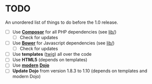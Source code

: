 # TODO

An unordered list of things to do before the 1.0 release.

- [ ] Use [**Composor**](https://getcomposer.org/) for all PHP dependencies
  (see [lib/](https://github.com/bfrss/bfrss/tree/master/lib))
  - [ ] Check for updates
- [ ] Use [**Bower**](http://bower.io/) for Javascript dependencies
  (see [lib/](https://github.com/bfrss/bfrss/tree/master/lib))
  - [ ] Check for updates
- [ ] Use **templates** ([twig](http://twig.sensiolabs.org/)) all over the code
- [ ] Use **HTML5**
  (depends on templates)
- [ ] Use [**modern**](http://dojotoolkit.org/documentation/tutorials/1.10/modern_dojo/)
  [**Dojo**](http://dojotoolkit.org/)
- [ ] **Update Dojo** from version 1.8.3 to 1.10
  (depends on templates and modern Dojo)
